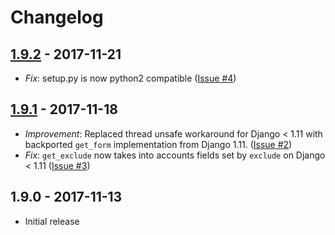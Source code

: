 # Changelog

## [1.9.2] - 2017-11-21
- _Fix_: setup.py is now python2 compatible ([Issue #4])

## [1.9.1] - 2017-11-18
- _Improvement_: Replaced thread unsafe workaround for Django < 1.11 with backported `get_form` implementation from Django 1.11. ([Issue #2])
- _Fix_: `get_exclude` now takes into accounts fields set by `exclude` on Django < 1.11 ([Issue #3])

## 1.9.0 - 2017-11-13
- Initial release

[1.9.2]: https://github.com/inueni/django-subadmin/compare/v1.9.1...v1.9.2
[1.9.1]: https://github.com/inueni/django-subadmin/compare/v1.9.0...v1.9.1
[Issue #2]: https://github.com/inueni/django-subadmin/issues/2
[Issue #3]: https://github.com/inueni/django-subadmin/issues/3
[Issue #4]: https://github.com/inueni/django-subadmin/issues/4